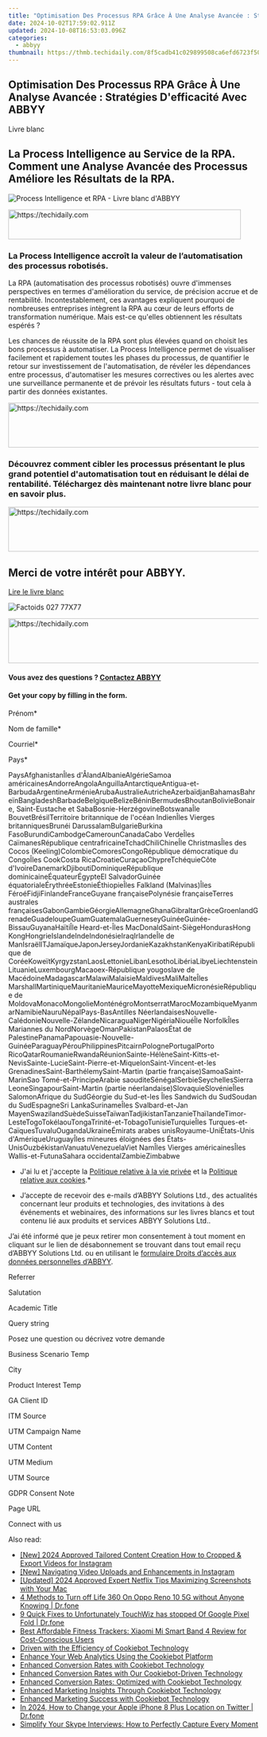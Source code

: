 ```yaml
---
title: "Optimisation Des Processus RPA Grâce À Une Analyse Avancée : Stratégies D'efficacité Avec ABBYY"
date: 2024-10-02T17:59:02.911Z
updated: 2024-10-08T16:53:03.096Z
categories:
  - abbyy
thumbnail: https://thmb.techidaily.com/8f5cadb41c029899508ca6efd6723f50f45c76c5999800100c8f4f1fd518b7be.jpg
---
```


## Optimisation Des Processus RPA Grâce À Une Analyse Avancée : Stratégies D'efficacité Avec ABBYY

Livre blanc

## La Process Intelligence au Service de la RPA. Comment une Analyse Avancée des Processus Améliore les Résultats de la RPA.

![Process Intelligence et RPA - Livre blanc d'ABBYY](https://static1.abbyy.com/abbyycommedia/34519/87c-pi-for-rpa-fr-262x340.png)

<!-- affiliate ads begin -->
<a href="https://aligracehair.sjv.io/c/5597632/2135360/19272" target="_top" id="2135360">
  <img src="//a.impactradius-go.com/display-ad/19272-2135360" border="0" alt="https://techidaily.com" width="468" height="60"/>
</a>
<img height="0" width="0" src="https://aligracehair.sjv.io/i/5597632/2135360/19272" style="position:absolute;visibility:hidden;" border="0" />
<!-- affiliate ads end -->

### La Process Intelligence accroît la valeur de l’automatisation des processus robotisés.

La RPA (automatisation des processus robotisés) ouvre d'immenses perspectives en termes d'amélioration du service, de précision accrue et de rentabilité. Incontestablement, ces avantages expliquent pourquoi de nombreuses entreprises intègrent la RPA au cœur de leurs efforts de transformation numérique. Mais est-ce qu'elles obtiennent les résultats espérés ?

Les chances de réussite de la RPA sont plus élevées quand on choisit les bons processus à automatiser. La Process Intelligence permet de visualiser facilement et rapidement toutes les phases du processus, de quantifier le retour sur investissement de l'automatisation, de révéler les dépendances entre processus, d'automatiser les mesures correctives ou les alertes avec une surveillance permanente et de prévoir les résultats futurs - tout cela à partir des données existantes.

<!-- affiliate ads begin -->
<a href="https://aligracehair.sjv.io/c/5597632/1886003/19272" target="_top" id="1886003">
  <img src="//a.impactradius-go.com/display-ad/19272-1886003" border="0" alt="https://techidaily.com" width="728" height="90"/>
</a>
<img height="0" width="0" src="https://aligracehair.sjv.io/i/5597632/1886003/19272" style="position:absolute;visibility:hidden;" border="0" />
<!-- affiliate ads end -->

### Découvrez comment cibler les processus présentant le plus grand potentiel d'automatisation tout en réduisant le délai de rentabilité. Téléchargez dès maintenant notre livre blanc pour en savoir plus.

<!-- affiliate ads begin -->
<a href="https://appsumo.8odi.net/c/5597632/2094476/7443" target="_top" id="2094476">
  <img src="//a.impactradius-go.com/display-ad/7443-2094476" border="0" alt="https://techidaily.com" width="728" height="90"/>
</a>
<img height="0" width="0" src="https://appsumo.8odi.net/i/5597632/2094476/7443" style="position:absolute;visibility:hidden;" border="0" />
<!-- affiliate ads end -->

## Merci de votre intérêt pour ABBYY.

[Lire le livre blanc](https://digital.abbyy.com/hubfs/documents/content/whitepaper-processintelligence-rpa-fr.pdf "Lire le livre blanc") 

![Factoids 027 77X77](https://static4.abbyy.com/abbyycommedia/31652/factoids-027-77x77.svg)

<!-- affiliate ads begin -->
<a href="https://bluettifr.pxf.io/c/5597632/2145082/17095" target="_top" id="2145082">
  <img src="//a.impactradius-go.com/display-ad/17095-2145082" border="0" alt="https://techidaily.com" width="728" height="90"/>
</a>
<img height="0" width="0" src="https://bluettifr.pxf.io/i/5597632/2145082/17095" style="position:absolute;visibility:hidden;" border="0" />
<!-- affiliate ads end -->

#### Vous avez des questions ? [Contactez ABBYY](https://tools.techidaily.com/abbyy/products/)

#### Get your copy by filling in the form.

Prénom\*

Nom de famille\*

Courriel\*

Pays\*

PaysAfghanistanÎles d'ÅlandAlbanieAlgérieSamoa américainesAndorreAngolaAnguillaAntarctiqueAntigua-et-BarbudaArgentineArménieArubaAustralieAutricheAzerbaïdjanBahamasBahreïnBangladeshBarbadeBelgiqueBelizeBéninBermudesBhoutanBolivieBonaire, Saint-Eustache et SabaBosnie-HerzégovineBotswanaÎle BouvetBrésilTerritoire britannique de l'océan IndienÎles Vierges britanniquesBrunéi DarussalamBulgarieBurkina FasoBurundiCambodgeCamerounCanadaCabo VerdeÎles CaïmanesRépublique centrafricaineTchadChiliChineÎle ChristmasÎles des Cocos (Keeling)ColombieComoresCongoRépublique démocratique du CongoÎles CookCosta RicaCroatieCuraçaoChypreTchéquieCôte d'IvoireDanemarkDjiboutiDominiqueRépublique dominicaineÉquateurÉgypteEl SalvadorGuinée équatorialeÉrythréeEstonieÉthiopieÎles Falkland (Malvinas)Îles FéroéFidjiFinlandeFranceGuyane françaisePolynésie françaiseTerres australes françaisesGabonGambieGéorgieAllemagneGhanaGibraltarGrèceGroenlandGrenadeGuadeloupeGuamGuatemalaGuerneseyGuinéeGuinée-BissauGuyanaHaïtiÎle Heard-et-Îles MacDonaldSaint-SiègeHondurasHong KongHongrieIslandeIndeIndonésieIraqIrlandeÎle de ManIsraëlITJamaïqueJaponJerseyJordanieKazakhstanKenyaKiribatiRépublique de CoréeKoweïtKyrgyzstanLaosLettonieLibanLesothoLibériaLibyeLiechtensteinLituanieLuxembourgMacaoex-République yougoslave de MacédoineMadagascarMalawiMalaisieMaldivesMaliMalteÎles MarshallMartiniqueMauritanieMauriceMayotteMexiqueMicronésieRépublique de MoldovaMonacoMongolieMonténégroMontserratMarocMozambiqueMyanmarNamibieNauruNépalPays-BasAntilles NéerlandaisesNouvelle-CalédonieNouvelle-ZélandeNicaraguaNigerNigériaNiouéÎle NorfolkÎles Mariannes du NordNorvègeOmanPakistanPalaosÉtat de PalestinePanamaPapouasie-Nouvelle-GuinéeParaguayPérouPhilippinesPitcairnPolognePortugalPorto RicoQatarRoumanieRwandaRéunionSainte-HélèneSaint-Kitts-et-NevisSainte-LucieSaint-Pierre-et-MiquelonSaint-Vincent-et-les GrenadinesSaint-BarthélemySaint-Martin (partie française)SamoaSaint-MarinSao Tomé-et-PrincipeArabie saouditeSénégalSerbieSeychellesSierra LeoneSingapourSaint-Martin (partie néerlandaise)SlovaquieSlovénieÎles SalomonAfrique du SudGéorgie du Sud-et-les Îles Sandwich du SudSoudan du SudEspagneSri LankaSurinameÎles Svalbard-et-Jan MayenSwazilandSuèdeSuisseTaïwanTadjikistanTanzanieThaïlandeTimor-LesteTogoTokélaouTongaTrinité-et-TobagoTunisieTurquieÎles Turques-et-CaïquesTuvaluOugandaUkraineÉmirats arabes unisRoyaume-UniÉtats-Unis d'AmériqueUruguayÎles mineures éloignées des États-UnisOuzbékistanVanuatuVenezuelaViet NamÎles Vierges américainesÎles Wallis-et-FutunaSahara occidentalZambieZimbabwe

* J'ai lu et j'accepte la [Politique relative à la vie privée](https://tools.techidaily.com/abbyy/products/) et la [Politique relative aux cookies](https://tools.techidaily.com/abbyy/products/).\*

* J’accepte de recevoir des e-mails d’ABBYY Solutions Ltd., des actualités concernant leur produits et technologies, des invitations à des événements et webinaires, des informations sur les livres blancs et tout contenu lié aux produits et services ABBYY Solutions Ltd..  
    
J’ai été informé que je peux retirer mon consentement à tout moment en cliquant sur le lien de désabonnement se trouvant dans tout email reçu d’ABBYY Solutions Ltd. ou en utilisant le [formulaire Droits d’accès aux données personnelles d’ABBYY](https://tools.techidaily.com/abbyy/products/).

Referrer

Salutation

Academic Title

Query string

Posez une question ou décrivez votre demande 

Business Scenario Temp

City

Product Interest Temp

GA Client ID

ITM Source

UTM Campaign Name

UTM Content

UTM Medium

UTM Source

GDPR Consent Note

Page URL

Connect with us

<ins class="adsbygoogle"
     style="display:block"
     data-ad-format="autorelaxed"
     data-ad-client="ca-pub-7571918770474297"
     data-ad-slot="1223367746"></ins>

<ins class="adsbygoogle"
     style="display:block"
     data-ad-client="ca-pub-7571918770474297"
     data-ad-slot="8358498916"
     data-ad-format="auto"
     data-full-width-responsive="true"></ins>

<span class="atpl-alsoreadstyle">Also read:</span>
<div><ul>
<li><a href="https://instagram-clips.techidaily.com/new-2024-approved-tailored-content-creation-how-to-cropped-and-export-videos-for-instagram/"><u>[New] 2024 Approved Tailored Content Creation How to Cropped & Export Videos for Instagram</u></a></li>
<li><a href="https://facebook-video-recording.techidaily.com/new-navigating-video-uploads-and-enhancements-in-instagram/"><u>[New] Navigating Video Uploads and Enhancements in Instagram</u></a></li>
<li><a href="https://on-screen-recording.techidaily.com/updated-2024-approved-expert-netflix-tips-maximizing-screenshots-with-your-mac/"><u>[Updated] 2024 Approved Expert Netflix Tips Maximizing Screenshots with Your Mac</u></a></li>
<li><a href="https://location-fake.techidaily.com/4-methods-to-turn-off-life-360-on-oppo-reno-10-5g-without-anyone-knowing-drfone-by-drfone-virtual-android/"><u>4 Methods to Turn off Life 360 On Oppo Reno 10 5G without Anyone Knowing | Dr.fone</u></a></li>
<li><a href="https://howto.techidaily.com/9-quick-fixes-to-unfortunately-touchwiz-has-stopped-of-google-pixel-fold-drfone-by-drfone-fix-android-problems-fix-android-problems/"><u>9 Quick Fixes to Unfortunately TouchWiz has stopped Of Google Pixel Fold | Dr.fone</u></a></li>
<li><a href="https://buynow-reviews.techidaily.com/best-affordable-fitness-trackers-xiaomi-mi-smart-band-4-review-for-cost-conscious-users/"><u>Best Affordable Fitness Trackers: Xiaomi Mi Smart Band 4 Review for Cost-Conscious Users</u></a></li>
<li><a href="https://some-approaches.techidaily.com/driven-with-the-efficiency-of-cookiebot-technology/"><u>Driven with the Efficiency of Cookiebot Technology</u></a></li>
<li><a href="https://solve-info.techidaily.com/enhance-your-web-analytics-using-the-cookiebot-platform/"><u>Enhance Your Web Analytics Using the Cookiebot Platform</u></a></li>
<li><a href="https://solve-info.techidaily.com/enhanced-conversion-rates-with-cookiebot-technology/"><u>Enhanced Conversion Rates with Cookiebot Technology</u></a></li>
<li><a href="https://solve-info.techidaily.com/enhanced-conversion-rates-with-our-cookiebot-driven-technology/"><u>Enhanced Conversion Rates with Our Cookiebot-Driven Technology</u></a></li>
<li><a href="https://solve-info.techidaily.com/enhanced-conversion-rates-optimized-with-cookiebot-technology/"><u>Enhanced Conversion Rates: Optimized with Cookiebot Technology</u></a></li>
<li><a href="https://solve-info.techidaily.com/enhanced-marketing-insights-through-cookiebot-technology/"><u>Enhanced Marketing Insights Through Cookiebot Technology</u></a></li>
<li><a href="https://solve-info.techidaily.com/enhanced-marketing-success-with-cookiebot-technology/"><u>Enhanced Marketing Success with Cookiebot Technology</u></a></li>
<li><a href="https://location-social.techidaily.com/in-2024-how-to-change-your-apple-iphone-8-plus-location-on-twitter-drfone-by-drfone-virtual-ios/"><u>In 2024, How to Change your Apple iPhone 8 Plus Location on Twitter | Dr.fone</u></a></li>
<li><a href="https://win-luxury.techidaily.com/simplify-your-skype-interviews-how-to-perfectly-capture-every-moment/"><u>Simplify Your Skype Interviews: How to Perfectly Capture Every Moment</u></a></li>
</ul></div>

